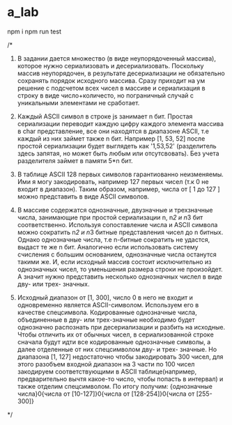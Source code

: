 # a_lab


npm i
npm run test



/*
  1. В задании дается множество (в виде неупорядоченный массива), которое нужно сериализовать и десериализовать.
  Поскольку массив неупорядочен, в результате десериализации не обязательно сохранять порядок исходного массива.
  Сразу приходит на ум решение с подсчетом всех чисел в массиве и сериализация в строку в виде число+количесто, но
  пограничный случай с уникальными элементами не сработает. 

  2. Каждый ASCII символ в строке js занимает n бит.
  Простая сериализации переводит каждую цифру каждого элемента массива в char представление, все они находятся в диапазоне ASCII, т.е
  каждый из них займет также n бит.
  Например [1, 53, 52] после простой сериализации будет выглядеть как '1,53,52' (разделитель здесь запятая, но может быть любым или отсутсвовать).
  Без учета разделителя займет в памяти 5*n бит.

  3. В таблице ASCII 128 первых символов гарантиованно неизменяемы. Ими я могу закодировать, например 127 первых чисел (т.к 0 не входит в диапазон).
  Таким образом, например, числа от [ 1 до 127 ] можно представить в виде ASCII символов.

  4. В массиве содержатся однозначные, двузначные и трехзначные числа, занимающие при простой сериализации n, n*2 и n*3 бит соответственно.
  Используя сопоставление числа и ASCII символа можно сократить n*2 и n*3 битные представления чисел до n битных.
  Однако однозначные числа, т.е n-битные сократить не удастся, выдаст те же n бит.
  Аналогично если использовать систему счисления с большим основанием, однозначные числа останутся такими же.
  И, если исходный массив состоит исключительно из однозначных чисел, то уменьшения размера строки не произойдет.
  А значит нужно представить несколько однозначных числел в виде дву- или трех- значных.

  6. Исходный диапазон от [1, 300], число 0 в него не входит и одновременно является ASCII-символом. Используем его в качестве
  спецсимвола. Кодированные однозначные числа, объединенные в дву- или трех-значные необходимо будет однозначно распознать при десериализации
  и разбить на исходные. Чтобы отличить их от обычных чисел, в сериализованной строке сначала будут идти все кодированные однозначные символы,
  а далее отделенные от них спецсимволом дву- и трех- значные.
  Но диапазона [1, 127] недостаточно чтобы закодировать 300 чисел, для этого разобъем входной диапазон на 3 части по 100 чисел 
  закодируем соответствующими в ASCII таблице(например, предварительно вычтя какое-то число, чтобы попасть в интервал) и также отделим спецсимволом.
  По итогу получим: {однозначные числа}0{числа от [10-127]}0{числа от [128-254]}0{числа от [255-300]}

*/
